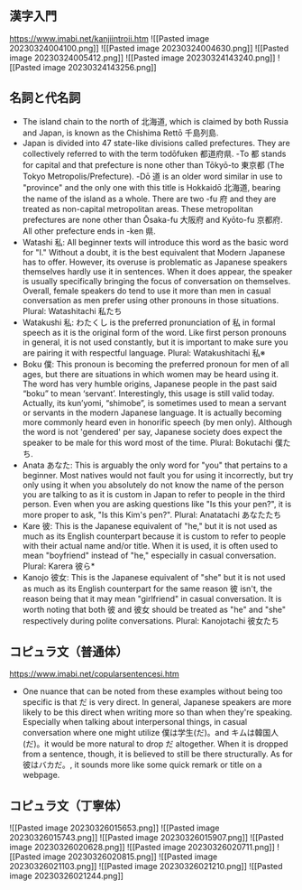 ## 漢字入門
https://www.imabi.net/kanjiintroii.htm
![[Pasted image 20230324004100.png]]
![[Pasted image 20230324004630.png]]
![[Pasted image 20230324005412.png]]
![[Pasted image 20230324143240.png]]
![[Pasted image 20230324143256.png]]

## 名詞と代名詞
- The island chain to the north of 北海道, which is claimed by both Russia and Japan, is known as the Chishima Rettō 千島列島.
- Japan is divided into 47 state-like divisions called prefectures. They are collectively referred to with the term todōfuken 都道府県. -To 都 stands for capital and that prefecture is none other than Tōkyō-to 東京都 (The Tokyo Metropolis/Prefecture). -Dō 道 is an older word similar in use to "province" and the only one with this title is Hokkaidō 北海道, bearing the name of the island as a whole. There are two -fu 府 and they are treated as non-capital metropolitan areas. These metropolitan prefectures are none other than Ōsaka-fu 大阪府 and Kyōto-fu 京都府. All other prefecture ends in -ken 県.
- Watashi 私: All beginner texts will introduce this word as the basic word for "I." Without a doubt, it is the best equivalent that Modern Japanese has to offer. However, its overuse is problematic as Japanese speakers themselves hardly use it in sentences. When it does appear, the speaker is usually specifically bringing the focus of conversation on themselves. Overall, female speakers do tend to use it more than men in casual conversation as men prefer using other pronouns in those situations. Plural: Watashitachi 私たち
- Watakushi 私: わたくし is the preferred pronunciation of 私 in formal speech as it is the original form of the word. Like first person pronouns in general, it is not used constantly, but it is important to make sure you are pairing it with respectful language. Plural: Watakushitachi 私※
- Boku 僕: This pronoun is becoming the preferred pronoun for men of all ages, but there are situations in which women may be heard using it. The word has very humble origins, Japanese people in the past said “boku” to mean ‘servant’. Interestingly, this usage is still valid today. Actually, its kun’yomi, “shimobe”, is sometimes used to mean a servant or servants in the modern Japanese language. It is actually becoming more commonly heard even in honorific speech (by men only). Although the word is not 'gendered' per say, Japanese society does expect the speaker to be male for this word most of the time. Plural: Bokutachi 僕たち. 
- Anata あなた: This is arguably the only word for "you" that pertains to a beginner. Most natives would not fault you for using it incorrectly, but try only using it when you absolutely do not know the name of the person you are talking to as it is custom in Japan to refer to people in the third person. Even when you are asking questions like "Is this your pen?", it is more proper to ask, "Is this Kim's pen?". Plural: Anatatachi あなたたち
- Kare 彼: This is the Japanese equivalent of "he," but it is not used as much as its English counterpart because it is custom to refer to people with their actual name and/or title. When it is used, it is often used to mean "boyfriend" instead of "he," especially in casual conversation. Plural: Karera 彼ら*
- Kanojo 彼女: This is the Japanese equivalent of "she" but it is not used as much as its English counterpart for the same reason 彼 isn't, the reason being that it may mean "girlfriend" in casual conversation. It is worth noting that both 彼 and 彼女 should be treated as "he" and "she" respectively during polite conversations. Plural: Kanojotachi 彼女たち

## コピュラ文（普通体）
https://www.imabi.net/copularsentencesi.htm
- One nuance that can be noted from these examples without being too specific is that だ is very direct. In general, Japanese speakers are more likely to be this direct when writing more so than when they're speaking. Especially when talking about interpersonal things, in casual conversation where one might utilize 僕は学生(だ)。and キムは韓国人(だ)。it would be more natural to drop だ altogether. When it is dropped from a sentence, though, it is believed to still be there structurally. As for 彼はバカだ。, it sounds more like some quick remark or title on a webpage.

## コピュラ文（丁寧体）
![[Pasted image 20230326015653.png]]
![[Pasted image 20230326015743.png]]
![[Pasted image 20230326015907.png]]
![[Pasted image 20230326020628.png]]
![[Pasted image 20230326020711.png]]
![[Pasted image 20230326020815.png]]
![[Pasted image 20230326021103.png]]
![[Pasted image 20230326021210.png]]
![[Pasted image 20230326021244.png]]
